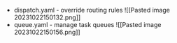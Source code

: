 - dispatch.yaml - override routing rules
![[Pasted image 20231022150132.png]]
- queue.yaml - manage task queues
![[Pasted image 20231022150156.png]]